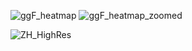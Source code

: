 ![ggF_heatmap](https://github.com/user-attachments/assets/28f6092f-cdb5-4bb4-ac21-e96c8902fd6f)
![ggF_heatmap_zoomed](https://github.com/user-attachments/assets/4a98d45b-218e-4583-bfa3-ecad93701824)

![ZH_HighRes](https://github.com/user-attachments/assets/de2a2f8c-8434-47db-90db-41e9ab1387bc)
